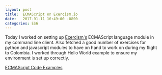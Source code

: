 ```yaml
---
layout: post
title:  ECMAScript on Exercism.io
date:   2017-01-11 10:49:00 -0800
categories: ES6
---
```


Today I worked on setting up [Exercism's](http://exercism.io/) ECMAScript language module in my command line client. Also fetched a good number of exercises for python and javascript modules to have on hand to work on during my flight to Colombia. I worked through Hello World example to ensure my environment is set up correctly.

[ECMAScript Code Examples](https://github.com/yenly/exercism_practice/tree/master/ecmascript)
